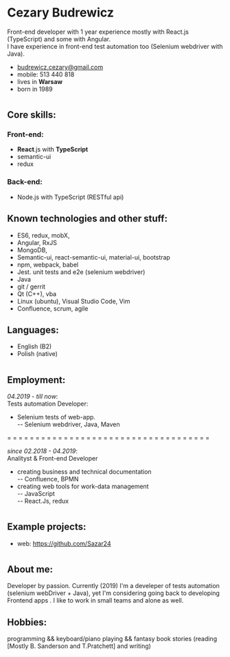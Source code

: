 # Cezary Budrewicz  
Front-end developer with 1 year experience mostly with React.js (TypeScript) and some with Angular.  
I have experience in front-end test automation too (Selenium webdriver with Java).

+ budrewicz.cezary@gmail.com
+ mobile: 513 440 818 
+ lives in **Warsaw**
+ born in 1989
#

## Core skills:
### Front-end:
+ **React**.js with **TypeScript**
+ semantic-ui
+ redux

### Back-end:
+ Node.js with TypeScript (RESTful api)

## Known technologies and other stuff:
+ ES6, redux, mobX, 
+ Angular, RxJS
+ MongoDB, 
+ Semantic-ui, react-semantic-ui, material-ui, bootstrap
+ npm, webpack, babel
+ Jest. unit tests and e2e (selenium webdriver)
+ Java
+ git / gerrit
+ Qt (C++), vba
+ Linux (ubuntu), Visual Studio Code, Vim
+ Confluence, scrum, agile

## Languages:
+ English (B2)
+ Polish (native)
#

## Employment:
*04.2019 - till now*:   
Tests automation Developer:
+ Selenium tests of web-app.  
-- Selenium webdriver, Java, Maven

= = = = = = = = = = = = = = = = = = = = = = = = = = = = = = = = = = = =  

*since 02.2018 - 04.2019*:   
Analityst & Front-end Developer
+ creating business and technical documentation  
-- Confluence, BPMN
+ creating web tools for work-data management  
-- JavaScript  
-- React.Js, redux


#

## Example projects:
+ web: https://github.com/Sazar24

#

## About me:
Developer by passion. 
Currently (2019) I'm a develeper of tests automation (selenium webDriver + Java), yet I'm considering going back to developing Frontend apps .
I like to work in small teams and alone as well. 

## Hobbies: 
programming && keyboard/piano playing && fantasy book stories (reading [Mostly B. Sanderson and T.Pratchett] and writing)
